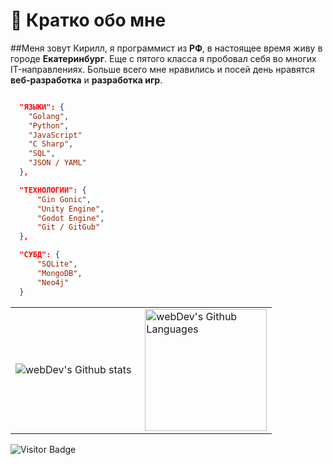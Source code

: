 # 🤠 Кратко обо мне

##Меня зовут Кирилл, я программист из **РФ**, в настоящее время живу в городе **Екатеринбург**. Еще с пятого класса я пробовал себя во многих IT-направлениях. Больше всего мне нравились и посей день нравятся **веб-разработка** и **разработка игр**.

```JSON

  "ЯЗЫКИ": {
    "Golang",
    "Python",
    "JavaScript"
    "C Sharp",
    "SQL",
    "JSON / YAML"
  },

  "ТЕХНОЛОГИИ": {
      "Gin Gonic",
      "Unity Engine",
      "Godot Engine",
      "Git / GitGub"
  },

  "СУБД": {
      "SQLite",
      "MongoDB",
      "Neo4j"
  }

```

<table>
  <tr>
    <td>
      <img align="left" src="http://github-readme-streak-stats.herokuapp.com?user=Roupse&theme=dark&background=000000" alt="webDev's Github stats" />
    </td>
    <td>
      <img height="195px" align="right" alt="webDev's Github Languages" src="https://github-readme-stats-sigma-five.vercel.app/api/top-langs/?username=Roupse&layout=compact&theme=vision-friendly-dark" />
    </td>
  </tr>
</table>

![Visitor Badge](https://visitor-badge.laobi.icu/badge?page_id=roupse)

<br>

<br>

